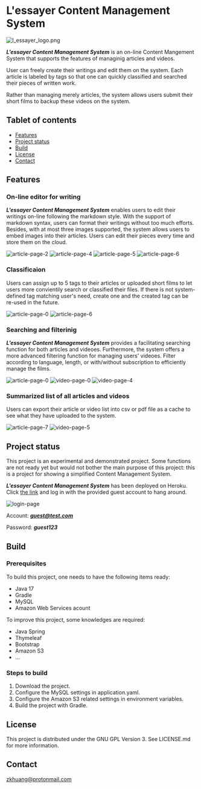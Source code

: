 # L'essayer Content Management System

![l_essayer_logo.png](l_essayer_logo.png)

***L'essayer Content Management System*** is an on-line Content Mangement System that supports the features of managinig articles and videos. 

User can freely create their writings and edit them on the system. Each article is labeled by tags so that one can quickly classified and searched their pieces of written work. 

Rather than managing merely articles,  the system allows users submit their short films to backup these videos on the system.

## Tablet of contents

* [Features](#features)
* [Project status](#project-status)
* [Build](#build)
* [License](#license)
* [Contact](#contact)

## Features

### On-line editor for writing

***L'essayer Content Management System*** enables users to edit their writings on-line following the markdown style. With the support of markdown syntax, users can format their writings without too much efforts. Besides, with at most three images supported, the system allows users to embed images into their articles. Users can edit their pieces every time and store them on the cloud.

![article-page-2](snapshots/article-page-2.png)
![article-page-4](snapshots/article-page-4.png)
![article-page-5](snapshots/article-page-5.png)
![article-page-6](snapshots/article-page-6.png)


### Classificaion

Users can assign up to 5 tags to their articles or uploaded short films to let users more convientily search or classified their files. If there is not system-defined tag matching user's need, create one and the created tag can be re-used in the future.

![article-page-0](snapshots/article-page-0.png)
![article-page-6](snapshots/article-page-6.png)

### Searching and filterinig

***L'essayer Content Management System*** provides a facilitating searching function for both articles and videoes. Furthermore, the system offers a more advanced filtering function for managing users' videoes. Filter according to language, length, or with/without subscription to efficiently manage the films.

![article-page-0](snapshots/article-page-0.png)
![video-page-0](snapshots/video-page-0.png)
![video-page-4](snapshots/video-page-4.png)

### Summarized list of all articles and videos

Users can export their article or video list into csv or pdf file as a cache to see what they have uploaded to the system.

![article-page-7](snapshots/article-page-7.png)
![video-page-5](snapshots/video-page-5.png)

## Project status

This project is an experimental and demonstrated project. Some functions are not ready yet but would not bother the main purpose of this project: this is a project for showing a simplified Content Management System.

***L'essayer Content Management System*** has been deployed on Heroku. Click [the link](https://lessayer-backend.herokuapp.com/) and log in with the provided guest account to hang around.

![login-page](snapshots/login-page.png)

Account: ***guest@test.com***

Password: ***guest123***

## Build

### Prerequisites

To build this project, one needs to have the following items ready:

- Java 17
- Gradle
- MySQL
- Amazon Web Services acount

To improve this project, some knowledges are required:

- Java Spring
- Thymeleaf
- Bootstrap
- Amazon S3
- ...

### Steps to build

1. Download the project.
2. Configure the MySQL settings in application.yaml.
3. Configure the Amazon S3 related settings in environment variables.
4. Build the project with Gradle.

## License

This project is distributed under the GNU GPL Version 3. See LICENSE.md for more information.

## Contact

zkhuang@protonmail.com
